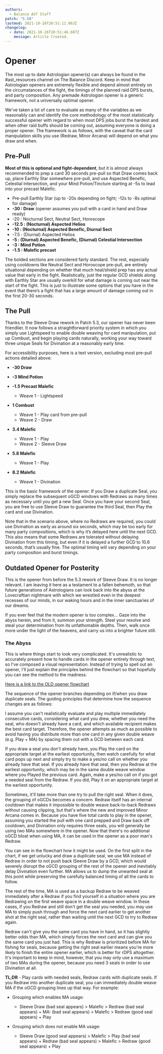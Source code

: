 ```yaml
---
authors:
  - Balance AST Staff
patch: "5.58"
lastmod: 2021-10-26T20:51:11.063Z
changelog:
  - date: 2021-10-26T20:51:46.607Z
    message: Article Created.
---
```

# Opener

The most up to date Astrologian opener(s) can always be found in the #ast_resources channel on The Balance Discord. Keep in mind that Astrologian openers are extremely flexible and depend almost entirely on the circumstances of the fight, the timings of the planned raid DPS bursts, and party composition. Any premade Astrologian opener is a generic framework, not a universally optimal opener.

We've taken a lot of care to evaluate as many of the variables as we reasonably can and identify the core methodology of the most statistically successful opener with regard to when most DPS jobs burst the hardest and when other raid buffs should be coming out, assuming everyone is doing a proper opener. The framework is as follows, with the caveat that the card manipulation skills you use (Redraw, Minor Arcana) will depend on what you draw and when.

## Pre-Pull

**Most of this is optional and fight-dependent**, but it is almost always recommended to prep a card 30 seconds pre-pull so that Draw comes back up, place Earthly Star somewhere pre-pull, and use Aspected Benefic, Celestial Intersection, and your Mind Potion/Tincture starting at -5s to lead into your precast Malefic.

* Pre-pull Earthly Star (up to -20s depending on fight; -12s to -8s optimal for damage)
* **\-30 : Draw** (opener assumes you pull with a card in hand and Draw ready)
* \-20 : Nocturnal Sect, Neutral Sect, Horoscope
* **\-12.5 : (Nocturnal) Aspected Helios**
* **\-10 : (Nocturnal) Aspected Benefic, Diurnal Sect**
* \-7.5 : (Diurnal) Aspected Helios
* **\-5 : (Diurnal) Aspected Benefic, (Diurnal) Celestial Intersection**
* **\-3 : Mind Potion**
* **\-1.5 : Malefic precast**

The bolded sections are considered fairly standard. The rest, especially using cooldowns like Neutral Sect and Horoscope pre-pull, are entirely situational depending on whether that much heal/shield prep has any actual value that early in the fight. Realistically, just the regular GCD shields along with Earthly Star are usually overkill for what damage is coming out near the start of the fight. This is just to illustrate some options that you have in the event that there’s a fight that has a large amount of damage coming out in the first 20-30 seconds.

## The Pull

Thanks to the Sleeve Draw rework in Patch 5.3, our opener has never been friendlier. It now follows a straightforward priority system in which you simply use Lightspeed to enable double weaving for card manipulation, put up Combust, and begin playing cards naturally, working your way toward three unique Seals for Divination at a reasonably early time.

For accessibility purposes, here is a text version, excluding most pre-pull actions detailed above:

* **\-30 Draw**
* **\-3 Mind Potion**
* **\-1.5 Precast Malefic**

  * Weave 1 - Lightspeed
* **1 Combust**

  * Weave 1 - Play card from pre-pull
  * Weave 2 - Draw
* **3.4 Malefic**

  * Weave 1 - Play
  * Weave 2 - Sleeve Draw
* **5.8 Malefic**

  * Weave 1 - Play
* **8.2 Malefic**

  * Weave 1 - Divination

This is the basic framework of the opener. If you Draw a duplicate Seal, you simply replace the subsequent oGCD windows with Redraws as many times as necessary until you get a new Seal. Once you have your second Seal, you are free to use Sleeve Draw to guarantee the third Seal, then Play the card and use Divination.

Note that in the scenario above, where no Redraws are required, you could use Divination as early as around six seconds, which may be too early for many party compositions, which is why it’s delayed here until the next GCD. This also means that some Redraws are tolerated without delaying Divination from this timing, but even if it is delayed a further GCD to 10.6 seconds, that’s usually fine. The optimal timing will vary depending on your party composition and burst timings.

## Outdated Opener for Posterity

This is the opener from before the 5.3 rework of Sleeve Draw. It is no longer relevant. I am leaving it here as a testament to a fallen behemoth, so that future generations of Astrologians can look back into the abyss at the Lovecraftian nightmare with which we wrestled even in the deepest recesses of our minds, in our waking hours and in the inner sanctuaries of our dreams.

If you ever feel that the modern opener is too complex… Gaze into the abyss herein, and from it, summon your strength. Steel your resolve and steal your determination from its unfathomable depths. Then, walk once more under the light of the heavens, and carry us into a brighter future still.

### The Abyss

This is where things start to look very complicated. It's unrealistic to accurately present how to handle cards in the opener entirely through text, so I've composed a visual representation. Instead of trying to spell out an opener, I'll just explain the principles behind the flowchart so that hopefully you can see the method to the madness.

[Here is a link to the OLD opener flowchart](https://i.imgur.com/4yO9zGZ.png)

The sequence of the opener branches depending on if/when you draw duplicate seals. The guiding principles that determine how the sequence changes are as follows:

I assume you can't realistically evaluate and play multiple immediately consecutive cards, considering what card you drew, whether you need the seal, who doesn't already have a card, and which available recipient makes the best card target. Therefore, the opener attempts as much as possible to avoid having you distribute more than one card in any given double weave (e.g. Play + MA) by spacing them out with a GCD between each card.

If you draw a seal you don't already have, you Play the card on the appropriate target at the earliest opportunity, then watch carefully for what card pops up next and simply try to make a yes/no call on whether you already have that seal. If you already have that seal, then you Redraw at the earliest opportunity, which may be in the same double weave window where you Played the previous card. Again, make a yes/no call on if you got a needed seal from the Redraw. If you did, Play it on an appropriate target at the earliest opportunity.

Sometimes, it'll take more than one try to pull the right seal. When it does, the grouping of oGCDs becomes a concern. Redraw itself has an internal cooldown that makes it impossible to double weave back-to-back Redraws without causing clipping, but that's where the new and improved Minor Arcana comes in. Because you have five total cards to play in the opener, assuming you started the pull with one card prepped and Draw back off cooldown, and Divination only requires three seals, you will generally be using two MAs somewhere in the opener. Now that there's no additional oGCD bloat when using MA, it can be used in the opener as a poor man's Redraw.

You can see in the flowchart how it might be used. On the first split in the chart, if we get unlucky and draw a duplicate seal, we use MA instead of Redraw in order to not push back lSeeve Draw by a GCD, which would severely disrupt the oGCD grouping of the rest of the opener and inevitably delay Divination even further. MA allows us to dump the unwanted seal at this point while preserving the carefully balanced timing of all the cards to follow.

The rest of the time, MA is used as a backup Redraw to be weaved immediately after a Redraw if you find yourself in a situation where you are Redrawing on the first weave space in a double weave window. In these cases, if you Redraw and still don't get the seal you needed, you may use MA to simply push through and force the next card earlier to get another shot at the right seal, rather than waiting until the next GCD to try to Redraw again.

Redraw can't give you the same card you have in hand, so it has slightly better odds than MA, which simply forces the next card and can give you the same card you just had. This is why Redraw is prioritized before MA for fishing for seals, because getting the right seal earlier means you're more likely to finish the entire opener earlier, which is better for rDPS altogether. It's important to keep in mind, however, that you may only use a maximum of two MAs during the opener, because you need 3 seals in order to use Divination at all.

**TL;DR** - Play cards with needed seals, Redraw cards with duplicate seals. If you Redraw into another duplicate seal, you can immediately double weave MA if the oGCD grouping lines up that way. For example:

* Grouping which enables MA usage:

  * Sleeve Draw (bad seal appears) > Malefic > Redraw (bad seal appears) + MA: (bad seal appears) > Malefic > Redraw (good seal appears) + Play
* Grouping which does not enable MA usage:

  * Sleeve Draw (good seal appears) > Malefic > Play (bad seal appears) + Redraw (bad seal appears) > Malefic > Redraw (good seal appears) + Play

<!--EndFragment-->